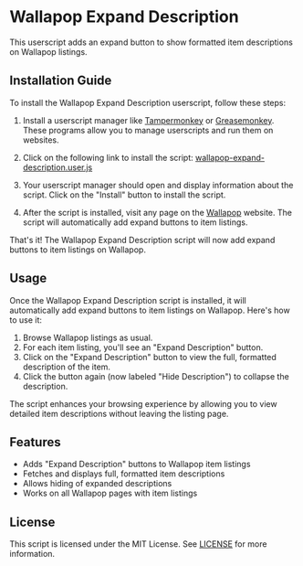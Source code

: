 # Wallapop Expand Description

This userscript adds an expand button to show formatted item descriptions on Wallapop listings.

## Installation Guide

To install the Wallapop Expand Description userscript, follow these steps:

1. Install a userscript manager like [Tampermonkey](https://tampermonkey.net/) or [Greasemonkey](https://www.greasespot.net/). These programs allow you to manage userscripts and run them on websites.

2. Click on the following link to install the script: [wallapop-expand-description.user.js](https://github.com/baturkacamak/user-scripts/raw/master/wallapop-expand-description/wallapop-expand-description.user.js)

3. Your userscript manager should open and display information about the script. Click on the "Install" button to install the script.

4. After the script is installed, visit any page on the [Wallapop](https://es.wallapop.com/) website. The script will automatically add expand buttons to item listings.

That's it! The Wallapop Expand Description script will now add expand buttons to item listings on Wallapop.

## Usage

Once the Wallapop Expand Description script is installed, it will automatically add expand buttons to item listings on Wallapop. Here's how to use it:

1. Browse Wallapop listings as usual.
2. For each item listing, you'll see an "Expand Description" button.
3. Click on the "Expand Description" button to view the full, formatted description of the item.
4. Click the button again (now labeled "Hide Description") to collapse the description.

The script enhances your browsing experience by allowing you to view detailed item descriptions without leaving the listing page.

## Features

- Adds "Expand Description" buttons to Wallapop item listings
- Fetches and displays full, formatted item descriptions
- Allows hiding of expanded descriptions
- Works on all Wallapop pages with item listings

## License

This script is licensed under the MIT License. See [LICENSE](https://github.com/baturkacamak/user-scripts/blob/master/wallapop-expand-description/LICENSE) for more information.
